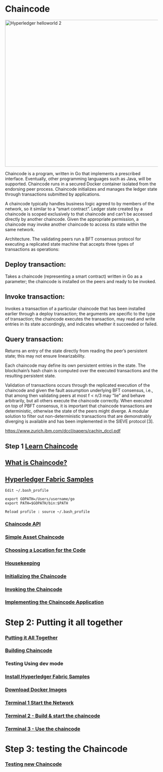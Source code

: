 # Chaincode

<img src="https://farm5.staticflickr.com/4523/38243385192_43d682cf94_o.png" width="910" height="483" alt="Hyperledger helloworld 2">
<p>
  
Chaincode is a program, written in Go that implements a prescribed interface. Eventually, other programming languages such as Java, will be supported. Chaincode runs in a secured Docker container isolated from the endorsing peer process. Chaincode initializes and manages the ledger state through transactions submitted by applications.
<p>
A chaincode typically handles business logic agreed to by members of the network, so it similar to a “smart contract”. Ledger state created by a chaincode is scoped exclusively to that chaincode and can’t be accessed directly by another chaincode. Given the appropriate permission, a chaincode may invoke another chaincode to access its state within the same network.

<p>
  Architecture.
The  validating  peers  run  a  BFT  consensus  protocol  for  executing  a  replicated  state
machine that accepts three types of transactions as operations:

## Deploy transaction:
Takes a chaincode (representing a smart contract) written in Go as a parameter; the
chaincode is installed on the peers and ready to be invoked.

## Invoke transaction:
Invokes a transaction of a particular chaincode that has been installed earlier through
a deploy transaction; the arguments are specific to the type of transaction; the chaincode executes the
transaction, may read and write entries in its state accordingly, and indicates whether it succeeded or
failed.

## Query transaction:
Returns an entry of the state directly from reading the peer’s persistent state; this
may not ensure linearizability.
<p>
Each chaincode may define its own persistent entries in the state.  The blockchain’s hash chain is
computed over the executed transactions and the resulting persistent state.
<p>
Validation of transactions occurs through the replicated execution of the chaincode and given the
fault assumption underlying BFT consensus, i.e., that among then validating peers at most f < n/3
may “lie” and behave arbitrarily, but all others execute the chaincode correctly.  When executed on top
of PBFT consensus,  it is important that chaincode transactions are deterministic,  otherwise the state
of  the  peers  might  diverge.   A  modular  solution  to  filter  out  non-deterministic  transactions  that  are
demonstrably diverging is available and has been implemented in the SIEVE protocol [3].

https://www.zurich.ibm.com/dccl/papers/cachin_dccl.pdf


## Step 1 [Learn Chaincode](https://github.com/IBM-Blockchain-Archive/learn-chaincode)
## [What is Chaincode?](http://hyperledger-fabric.readthedocs.io/en/release/chaincode4ade.html#what-is-chaincode)
## [Hyperledger Fabric Samples](http://hyperledger-fabric.readthedocs.io/en/release/samples.html)

~~~
Edit ~/.bash_profile 

export GOPATH=/Users/username/go 
export PATH=$GOPATH/bin:$PATH

Reload profile : source ~/.bash_profile
~~~

### [Chaincode API](http://hyperledger-fabric.readthedocs.io/en/release/chaincode4ade.html#chaincode-api)
### [Simple Asset Chaincode](http://hyperledger-fabric.readthedocs.io/en/release/chaincode4ade.html#simple-asset-chaincode)
### [Choosing a Location for the Code](http://hyperledger-fabric.readthedocs.io/en/release/chaincode4ade.html#simple-asset-chaincode)
### [Housekeeping](http://hyperledger-fabric.readthedocs.io/en/release/chaincode4ade.html#housekeeping)
### [Initializing the Chaincode](http://hyperledger-fabric.readthedocs.io/en/release/chaincode4ade.html#initializing-the-chaincode)
### [Invoking the Chaincode](http://hyperledger-fabric.readthedocs.io/en/release/chaincode4ade.html#invoking-the-chaincode)
### [Implementing the Chaincode Application](http://hyperledger-fabric.readthedocs.io/en/release/chaincode4ade.html#implementing-the-chaincode-application)

# Step 2: Putting it all together

### [Putting it All Together ](http://hyperledger-fabric.readthedocs.io/en/release/chaincode4ade.html#pulling-it-all-together)
### [Building Chaincode](http://hyperledger-fabric.readthedocs.io/en/release/chaincode4ade.html#building-chaincode)
### Testing Using dev mode[](http://hyperledger-fabric.readthedocs.io/en/release/chaincode4ade.html#testing-using-dev-mode)
### [Install Hyperledger Fabric Samples](http://hyperledger-fabric.readthedocs.io/en/release/chaincode4ade.html#install-hyperledger-fabric-samples)
### [Download Docker Images](http://hyperledger-fabric.readthedocs.io/en/release/chaincode4ade.html#download-docker-images)
### [Terminal 1 Start the Network](http://hyperledger-fabric.readthedocs.io/en/release/chaincode4ade.html#terminal-1-start-the-network)
### [Terminal 2 - Build & start the chaincode](http://hyperledger-fabric.readthedocs.io/en/release/chaincode4ade.html#terminal-2-build-start-the-chaincode)
### [Terminal 3 - Use the chaincode](http://hyperledger-fabric.readthedocs.io/en/release/chaincode4ade.html#terminal-3-use-the-chaincode)

# Step 3: testing the Chaincode
### [Testing new Chaincode](http://hyperledger-fabric.readthedocs.io/en/release/chaincode4ade.html#testing-new-chaincode)




